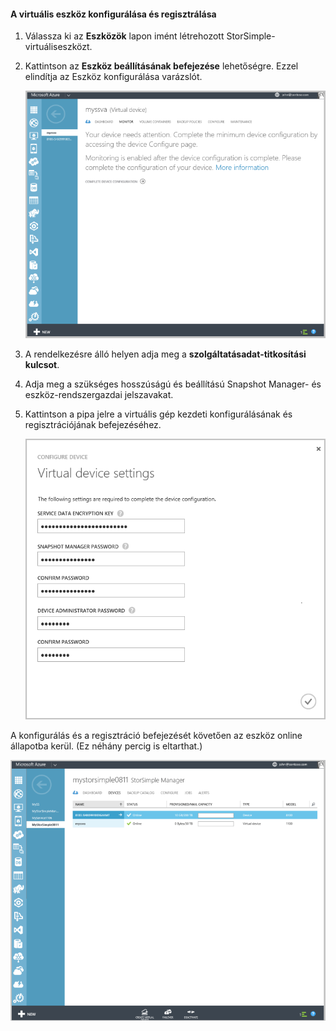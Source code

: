 #### <a name="to-configure-and-register-the-virtual-device"></a>A virtuális eszköz konfigurálása és regisztrálása

1. Válassza ki az **Eszközök** lapon imént létrehozott StorSimple-virtuáliseszközt.
2. Kattintson az **Eszköz beállításának befejezése** lehetőségre. Ezzel elindítja az Eszköz konfigurálása varázslót.
    
    ![A StorSimple-eszköz telepítésének befejezése az Eszközök lapon](./media/storsimple-configure-register-virtual-device/StorSimple_CompleteDeviceSetupSVA1M.png)

4. A rendelkezésre álló helyen adja meg a **szolgáltatásadat-titkosítási kulcsot**.

5. Adja meg a szükséges hosszúságú és beállítású Snapshot Manager- és eszköz-rendszergazdai jelszavakat.

6. Kattintson a pipa jelre a virtuális gép kezdeti konfigurálásának és regisztrációjának befejezéséhez. 
    
    ![A StorSimple-virtuáliseszköz beállításai](./media/storsimple-configure-register-virtual-device/StorSimple_VirtualDeviceSettings1.png)

A konfigurálás és a regisztráció befejezését követően az eszköz online állapotba kerül. (Ez néhány percig is eltarthat.)

![StorSimple-virtuáliseszköz online fázisa](./media/storsimple-configure-register-virtual-device/StorSimple_VirtualDeviceOnline1M.png)



<!--HONumber=Jan17_HO1-->


